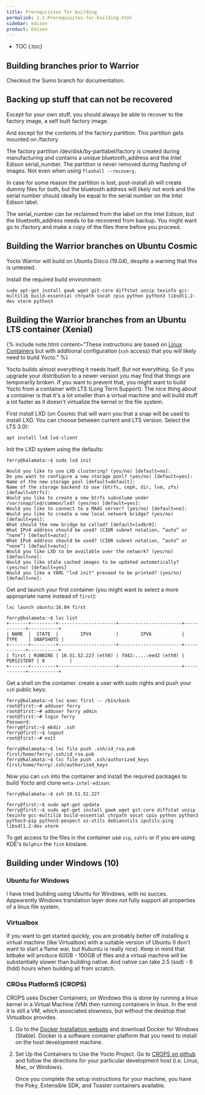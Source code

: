 ```yaml
---
title: Prerequisites for building
permalink: 1.1-Prerequisites-for-building.html
sidebar: edison
product: Edison
---
```

* TOC
{:toc}
## Building branches prior to Warrior
Checkout the Sumo branch for documentation.

## Backing up stuff that can not be recovered

Except for your own stuff, you should always be able to recover to the factory image, a self built factory image.

And except for the contents of the factory partition. This partition gets mounted on /factory.

The factory partition /dev/disk/by-partlabel/factory is created during manufacturing and contains a unique bluetooth_address and the Intel Edison serial_number. The partition is never removed during
flashing of images. Not even when using `flashall --recovery`.

In case for some reason the partition is lost, post-install.sh will create dummy files for both, but the bluetooth address will likely not work and the serial number should ideally be equal to the serial number on the Intel Edison label. 

The serial_number can be reclaimed from the label on the Intel Edison, but the bluetooth_address needs to be recovered from backup. You might want go to /factory and make a copy of the files there before you proceed.

## Building the Warrior branches on Ubuntu Cosmic

Yocto Warrior will build on Ubuntu Disco (19.04), despite a warning that this is untested.

Install the required build environment:

    sudo apt-get install gawk wget git-core diffstat unzip texinfo gcc-multilib build-essential chrpath socat cpio python python3 libsdl1.2-dev xterm python3

## Building the Warrior branches from an Ubuntu LTS container (Xenial)
{% include note.html content="These instructions are based on [Linux Containers](https://linuxcontainers.org/lxd/getting-started-cli/) but with additional configuration (`ssh` access) that you will likely need to build Yocto." %}

Yocto builds almost everything it needs itself. But not everything. So if you upgrade your distribution to a newer version you may find that things are temporarily broken. If you want to prevent that, you might want to build Yocto from a container with LTS (Long Term Support). The nice thing about a container is that it's a lot smaller than a virtual machine and will build stuff a lot faster as it doesn't virtualize the kernel or the file system.

First install LXD (on Cosmic that will warn you that a snap will be used to install LXD. You can choose between current and LTS version. Select the LTS 3.0):
```
apt install lxd lxd-client
```
Init the LXD system using the defaults:
```
ferry@kalamata:~$ sudo lxd init

Would you like to use LXD clustering? (yes/no) [default=no]: 
Do you want to configure a new storage pool? (yes/no) [default=yes]: 
Name of the new storage pool [default=default]: 
Name of the storage backend to use (btrfs, ceph, dir, lvm, zfs) [default=btrfs]: 
Would you like to create a new btrfs subvolume under /var/snap/lxd/common/lxd? (yes/no) [default=yes]: 
Would you like to connect to a MAAS server? (yes/no) [default=no]: 
Would you like to create a new local network bridge? (yes/no) [default=yes]: 
What should the new bridge be called? [default=lxdbr0]: 
What IPv4 address should be used? (CIDR subnet notation, “auto” or “none”) [default=auto]: 
What IPv6 address should be used? (CIDR subnet notation, “auto” or “none”) [default=auto]: 
Would you like LXD to be available over the network? (yes/no) [default=no]: 
Would you like stale cached images to be updated automatically? (yes/no) [default=yes] 
Would you like a YAML "lxd init" preseed to be printed? (yes/no) [default=no]: 
```
Get and launch your first container (you might want to select a more appropriate name instead of `first`):
```
lxc launch ubuntu:16.04 first

ferry@kalamata:~$ lxc list
+-------+---------+---------------------+-----------------------+------------+-----------+
| NAME  |  STATE  |        IPV4         |        IPV6           |    TYPE    | SNAPSHOTS |
+-------+---------+---------------------+-----------------------+------------+-----------+
| first | RUNNING | 10.51.52.227 (eth0) | fd42:....:eed2 (eth0) | PERSISTENT | 0         |
+-------+---------+---------------------+-----------------------+------------+-----------+
```
Get a shell on the container. create a user with sudo rights and push your `ssh` public keys:
```
ferry@kalamata:~$ lxc exec first -- /bin/bash
root@first:~# adduser ferry
root@first:~# adduser ferry admin
root@first:~# login ferry
Password: 
ferry@first:~$ mkdir .ssh
ferry@first:~$ logout
root@first:~# exit

ferry@kalamata:~$ lxc file push .ssh/id_rsa.pub first/home/ferry/.ssh/id_rsa.pub
ferry@kalamata:~$ lxc file push .ssh/authorized_keys first/home/ferry/.ssh/authorized_keys
```
Now you can `ssh` into the container and install the required packages to build Yocto and clone `meta-intel-edison`:
```
ferry@kalamata:~$ ssh 10.51.52.227

ferry@first:~$ sudo apt-get update
ferry@first:~$ sudo apt-get install gawk wget git-core diffstat unzip texinfo gcc-multilib build-essential chrpath socat cpio python python3 python3-pip python3-pexpect xz-utils debianutils iputils-ping libsdl1.2-dev xterm
```
To get access to the files in the container use `scp`, `sshfs` or if you are using KDE's `Dolphin` the `fish` kioslave.

## Building under Windows (10)

### Ubuntu for Windows

I have tried building using Ubuntu for Windows, with no succes. Appearently Windows translation layer does not fully support all properties of a linux file system.

### Virtualbox

If you want to get started quickly, you are probably better off installing a virtual machine (like Virtualbox) with a suitable version of Ubuntu (I don't want to start a flame war, but Kubuntu is really nice). Keep in mind that bitbake will produce 60GB - 100GB of files and a virtual machine will be substantially slower than building native. And native can take 2.5 (ssd) - 6 (hdd) hours when building all from scratch.

### CROss PlatformS (CROPS)

CROPS uses Docker Containers, on Windows this is done by running a linux kernel in a Virtual Machine (VM) then running containers in linux. In the end it is still a VM, which associated slowness, but without the desktop that Virtualbox provides.

 1. Go to the [Docker Installation website](https://docs.docker.com/docker-for-windows/install/) and download Docker for Windows (Stable). Docker is a software container platform that you need to install on the host development machine. 

 2. Set Up the Containers to Use the Yocto Project. Go to [CROPS on github](https://github.com/crops/docker-win-mac-docs/wiki) and follow the directions for your particular development host (i.e. Linux, Mac, or Windows).

    Once you complete the setup instructions for your machine, you have the Poky, Extensible SDK, and Toaster containers available.